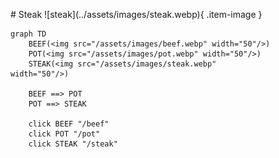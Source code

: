 <figure markdown="1">
# Steak
![steak](../assets/images/steak.webp){ .item-image }

```mermaid
graph TD
    BEEF(<img src="/assets/images/beef.webp" width="50"/>)
    POT(<img src="/assets/images/pot.webp" width="50"/>)
    STEAK(<img src="/assets/images/steak.webp" width="50"/>)

    BEEF ==> POT
    POT ==> STEAK

    click BEEF "/beef"
    click POT "/pot"
    click STEAK "/steak"
```

</figure>
